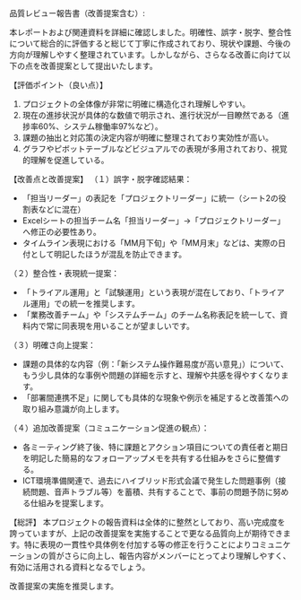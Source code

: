 品質レビュー報告書（改善提案含む）:

本レポートおよび関連資料を詳細に確認しました。明確性、誤字・脱字、整合性について総合的に評価すると総じて丁寧に作成されており、現状や課題、今後の方向が理解しやすく整理されています。しかしながら、さらなる改善に向けて以下の点を改善提案として提出いたします。

【評価ポイント（良い点）】
1. プロジェクトの全体像が非常に明確に構造化され理解しやすい。
2. 現在の進捗状況が具体的な数値で明示され、進行状況が一目瞭然である（進捗率60%、システム稼働率97%など）。
3. 課題の抽出と対応策の決定内容が明確に整理されており実効性が高い。
4. グラフやピボットテーブルなどビジュアルでの表現が多用されており、視覚的理解を促進している。

【改善点と改善提案】
（１）誤字・脱字確認結果：
- 「担当リーダー」の表記を「プロジェクトリーダー」に統一（シート2の役割表などに混在）
- Excelシートの担当チーム名「担当リーダー」→「プロジェクトリーダー」へ修正の必要性あり。
- タイムライン表現における「MM月下旬」や「MM月末」などは、実際の日付として明記したほうが混乱を防止できます。

（２）整合性・表現統一提案：
- 「トライアル運用」と「試験運用」という表現が混在しており、「トライアル運用」での統一を推奨します。
- 「業務改善チーム」や「システムチーム」のチーム名称表記を統一して、資料内で常に同表現を用いることが望ましいです。

（３）明確さ向上提案：
- 課題の具体的な内容（例：「新システム操作難易度が高い意見」）について、もう少し具体的な事例や問題の詳細を示すと、理解や共感を得やすくなります。
- 「部署間連携不足」に関しても具体的な現象や例示を補足すると改善策への取り組み意識が向上します。

（４）追加改善提案（コミュニケーション促進の観点）：
- 各ミーティング終了後、特に課題とアクション項目についての責任者と期日を明記した簡易的なフォローアップメモを共有する仕組みをさらに整備する。
- ICT環境準備関連で、過去にハイブリッド形式会議で発生した問題事例（接続問題、音声トラブル等）を蓄積、共有することで、事前の問題予防に努める仕組みを提案します。

【総評】
本プロジェクトの報告資料は全体的に整然としており、高い完成度を誇っていますが、上記の改善提案を実施することで更なる品質向上が期待できます。特に表現の一貫性や具体例を付加する等の修正を行うことによりコミュニケーションの質がさらに向上し、報告内容がメンバーにとってより理解しやすく、有効に活用される資料となるでしょう。

改善提案の実施を推奨します。
